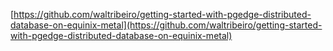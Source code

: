 [https://github.com/waltribeiro/getting-started-with-pgedge-distributed-database-on-equinix-metal](https://github.com/waltribeiro/getting-started-with-pgedge-distributed-database-on-equinix-metal)